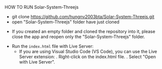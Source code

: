 HOW TO RUN Solar-System-Threejs

- git clone https://github.com/hungnv2003bta/Solar-System-Threejs.git
- open "Solar-System-Threejs" folder have just cloned
* If you created an empty folder and cloned the repository into it, please close the app and reopen only the "Solar-System-Threejs" folder.
- Run the `index.html` file with Live Server:
  + If you are using Visual Studio Code (VS Code), you can use the Live Server extension:
    . Right-click on the index.html file.
    . Select "Open with Live Server".
